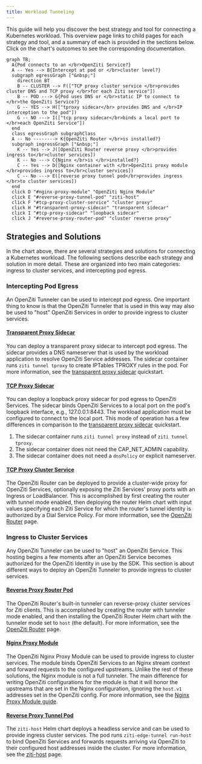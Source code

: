 ```yaml
---
title: Workload Tunneling
---
```


This guide will help you discover the best strategy and tool for connecting a Kubernetes workload. This overview page links to child pages for each strategy and tool, and a summary of each is provided in the sections below. Click on the chart's outcomes to see the corresponding documentation.

```mermaid
graph TB; 
  A{Pod connects to an </br>OpenZiti Service?}
  A -- Yes --> B{Intercept at pod or </br>cluster level?}
  subgraph egressGraph ["&nbsp;"]
    direction BT
    B -- CLUSTER --> F(["TCP proxy cluster service </br>provides cluster DNS and TCP proxy </br>for each Ziti service"])
    B -- POD ---> G{Pod uses DNS or </br>static IP to connect to </br>the OpenZiti Service?}
    G -- YES --> H(["tproxy sidecar</br> provides DNS and </br>IP interception to the pod"])
    G -- NO ---> I(["tcp proxy sidecar</br>binds a local port to </br>each OpenZiti Service"])
  end
  class egressGraph subgraphClass
  A -- No --------> K{OpenZiti Router </br>is installed?}
  subgraph ingressGraph ["&nbsp;"]
    K -- Yes --> J([OpenZiti Router reverse proxy </br>provides ingress to</br>cluster services])
    K -- No ---> C{Nginx </br>is </br>installed?}
    C -- Yes --> D([Nginx container with </br>OpenZiti proxy module </br>provides ingress to</br>cluster services])
    C -- No ---> E([reverse proxy tunnel pod</br>provides ingress </br>to cluster services])
  end
  click D "#nginx-proxy-module" "OpenZiti Nginx Module"
  click E "#reverse-proxy-tunnel-pod" "ziti-host"
  click F "#tcp-proxy-cluster-service" "cluster proxy"
  click H "#transparent-proxy-sidecar" "transparent sidecar"
  click I "#tcp-proxy-sidecar" "loopback sidecar"
  click J "#reverse-proxy-router-pod" "cluster reverse proxy"
```

## Strategies and Solutions

In the chart above, there are several strategies and solutions for connecting a Kubernetes workload. The following sections describe each strategy and solution in more detail. These are organized into two main categories: ingress to cluster services, and intercepting pod egress.

### Intercepting Pod Egress

An OpenZiti Tunneler can be used to intercept pod egress. One important thing to know is that the OpenZiti Tunneler that is used in this way may also be used to "host" OpenZiti Services in order to provide ingress to cluster services.

<!-- #### [Node Proxy Daemonset](./kubernetes-daemonset.md)

Deploying a daemonset of privileged `ziti-edge-tunnel run` pods on selected nodes is a simple way to enable OpenZiti services in a cluster. The daemonset pods intercept egress from pods and provide a DNS nameserver for CoreDNS. Like any other OpenZiti Tunneler, the OpenZiti Identity used by the daemonset may be configured to host OpenZiti Services, i.e. provide OpenZiti ingress to cluster services. For more information, see the [node proxy](./kubernetes-daemonset.md) page. -->

#### [Transparent Proxy Sidecar](./kubernetes-sidecar.md)

You can deploy a transparent proxy sidecar to intercept pod egress. The sidecar provides a DNS nameserver that is used by the workload application to resolve OpenZiti Service addresses. The sidecar container runs `ziti tunnel tproxy` to create IPTables TPROXY rules in the pod. For more information, see the [transparent proxy sidecar](./kubernetes-sidecar.md) quickstart.

#### [TCP Proxy Sidecar](./kubernetes-sidecar.md)

You can deploy a loopback proxy sidecar for pod egress to OpenZiti Services. The sidecar binds OpenZiti Services to a local port on the pod's loopback interface, e.g., 127.0.0.1:8443. The workload application must be configured to connect to the local port. This mode of operation has a few differences in comparison to the [transparent proxy sidecar](./kubernetes-sidecar.md) quickstart.

1. The sidecar container runs `ziti tunnel proxy` instead of `ziti tunnel tproxy`.
2. The sidecar container does not need the CAP_NET_ADMIN capability.
3. The sidecar container does not need a `dnsPolicy` or explicit nameserver.

#### [TCP Proxy Cluster Service](/guides/deployments/30-kubernetes//kubernetes-router.mdx)

The OpenZiti Router can be deployed to provide a cluster-wide proxy for OpenZiti Services, optionally exposing the Ziti Services' proxy ports with an Ingress or LoadBalancer. This is accomplished by first creating the router with tunnel mode enabled, then deploying the router Helm chart with input values specifying each Ziti Service for which the router's tunnel identity is authorized by a Dial Service Policy. For more information, see the [OpenZiti Router](/guides/deployments/30-kubernetes//kubernetes-router.mdx) page. 

### Ingress to Cluster Services

Any OpenZiti Tunneler can be used to "host" an OpenZiti Service. This hosting begins a few moments after an OpenZiti Service becomes authorized for the OpenZiti Identity in use by the SDK. This section is about different ways to deploy an OpenZiti Tunneler to provide ingress to cluster services.

#### [Reverse Proxy Router Pod](/guides/deployments/30-kubernetes//kubernetes-router.mdx)

The OpenZiti Router's built-in tunneler can reverse-proxy cluster services for Ziti clients. This is accomplished by creating the router with tunneler mode enabled, and then installing the OpenZiti Router Helm chart with the tunneler mode set to `host` (the default). For more information, see the [OpenZiti Router](/guides/deployments/30-kubernetes//kubernetes-router.mdx) page.

#### [Nginx Proxy Module](/guides/services/40-aks-api-with-nginx-ziti-module.mdx)

The OpenZiti Nginx Proxy Module can be used to provide ingress to cluster services. The module binds OpenZiti Services to an Nginx stream context and forward requests to the configured upstreams. Unlike the rest of these solutions, the Nginx module is not a full tunneler. The main difference for writing OpenZiti configurations for the module is that it will honor the upstreams that are set in the Nginx configuration, ignoring the `host.v1` addresses set in the OpenZiti config. For more information, see the [Nginx Proxy Module guide](/guides/services/40-aks-api-with-nginx-ziti-module.mdx).

#### [Reverse Proxy Tunnel Pod](./kubernetes-host.mdx)

The `ziti-host` Helm chart deploys a headless service and can be used to provide ingress cluster services. The pod runs `ziti-edge-tunnel run-host` to bind OpenZiti Services and forwards requests arriving via OpenZiti to their configured host addresses inside the cluster. For more information, see the [ziti-host](./kubernetes-host.mdx) page.
